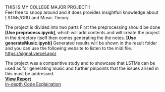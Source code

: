 THIS IS MY COLLEGE MAJOR PROJECT!!
<br>
Feel free to snoop around and it does provides insightfull knowledge about LSTMs/GRU and Music Theory.
<br>


The project is divided into two parts
First the preprocessing should be done **[Use preprocess.ipynb]**, which will add contents and will create the project in the directory itself
then comes generating the the notes. **[Use generateMusic.ipynb]**
Generated results will be shown in the result folder and you can use the following website to listen to the midi file. 
https://signal.vercel.app/

The project was a comparitive study and to showcase that LSTMs can be used as for generating music and further pinpoints that the issues arised in this must be addressed.
<br>
[**View Report**](major_report.docx)
<br>
[In-depth Code Explaination](https://github.com/Opty0602/MelodyGeneration/blob/71ec112b9ff8e46016d9cf71d2eba9dbe822188e/musicgeneration_summary.docx)

